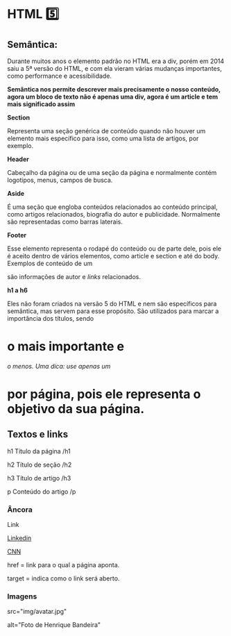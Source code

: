 # HTML :five:

## Semântica:

Durante muitos anos o elemento padrão no HTML era a div, porém em 2014 saiu a 5ª versão do HTML, e com ela vieram várias mudanças importantes, como performance e acessibilidade.

**Semântica nos permite descrever mais precisamente o nosso conteúdo, agora um bloco de texto não é apenas uma div, agora é um article e tem mais significado assim**

**Section**

<section>
    Representa uma seção genérica de conteúdo quando não houver um elemento mais específico para isso, como uma lista de artigos, por exemplo. 
</section>

**Header**

Cabeçalho da página ou de uma seção da página e normalmente contém logotipos, menus, campos de busca.

**Aside**

É uma seção que engloba conteúdos relacionados ao conteúdo principal, como artigos relacionados, biografia do autor e publicidade. Normalmente são representadas como barras laterais.

**Footer**

Esse elemento representa o rodapé do conteúdo ou de parte dele, pois ele é aceito dentro de vários elementos, como article e section e até do body. Exemplos de conteúdo de um <footer> são informações de autor e *links* relacionados.

**h1 a h6**

Eles não foram criados na versão 5 do HTML e nem são específicos para semântica, mas servem para esse propósito. São utilizados para marcar a importância dos títulos, sendo <h1> o mais importante e <h6> o menos. Uma dica: use apenas um <h1> por página, pois ele representa o objetivo da sua página.

## Textos e links

h1 Título da página /h1

h2 Título de seção /h2

h3 Título de artigo /h3

p Conteúdo do artigo /p

### Âncora

<a>Link</a>

<a href="linkedin.com/in/vilaboim">Linkedin</a>

<a href="cnn.com">CNN</a>

href = link para o qual a página aponta.

target = indica como o link será aberto.



### Imagens

src="img/avatar.jpg"

alt="Foto de Henrique Bandeira"
